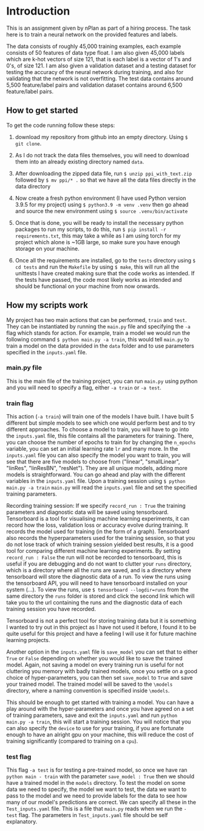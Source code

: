 # Introduction

This is an assignment given by nPlan as part of a hiring process. The
task here is to train a neural network on the provided features and
labels. 

The data consists of roughly 45,000 training examples, each example 
consists of 50 features of data type float. I am also given 45,000 
labels which are k-hot vectors of size 121, that is each label is a 
vector
of 1's and 0's, of size 121. I am also given a validation dataset and a
testing dataset for testing the accuracy of the neural network during
training, and also for validating that the network is not
overfitting. The test data contains around 5,500 feature/label pairs
and validation
dataset contains around 6,500 feature/label pairs.

## How to get started

To get the code running follow these steps: 
1) download my repository from github into an empty directory.
Using `$ git clone`.

2) As I do not track the data files themselves, you will need to 
download them into an already existing directory named `data`.

3) After downloading the zipped data file, run
`$ unzip ppi_with_text.zip` followed by
`$ mv ppi/* .`
so that we have all the data files directly in the data directory

4) Now create a fresh python environment (I have used Python version
3.9.5 for my project) using 
`$ python3.9 -m venv .venv` then go ahead and source the new environment
using `$ source .venv/bin/activate`

5) Once that is done, you will be ready to install the necessary python 
packages to run my scripts, to do this, run
`$ pip install -r requirements.txt`,
this may take a while as I am using torch
for my project which alone is ~1GB large, so make sure you have 
enough storage on your machine.

6) Once all the requirements are installed, go to the `tests` directory
using `$ cd tests` and run the `Makefile` by using 
`$ make`, this will run all the
unittests I have created making sure that the code works as intended.
If the tests have passed, the code most likely works as intended and 
should be functional on your machine from now onwards.

## How my scripts work

My project has two main actions that can be performed, `train` and
`test`. They can be instantiated by running the `main.py` file
and specifying the `-a` flag which stands for action. For example,
train a model 
we would run the following command `$ python main.py -a train`, this
would tell `main.py` to train a model on the data provided in the 
`data` folder and to use parameters specified in the `inputs.yaml` 
file. 

### main.py file

This is the main file of the training project, you can run 
`main.py` using python and you will need to specify a flag, either
`-a train` or `-a test`.

### train flag

This action (`-a train`) will train one of the models I have built.
I have built
5 different but simple models to see which one would perform best and 
to try 
different approaches. To choose a model to train, you will have to 
go into the `inputs.yaml` file, this file contains all the
parameters for training. There, you can choose the number of 
epochs to train for by changing the `n_epochs` variable, you can
set an initial learning rate `lr` and many more. In the 
`inputs.yaml` file you can also specify the model you want to train,
you will see that there are five models to choose from
("linear", "smallLinear", "linRes", "linResBN", "resNet"). They are
all unique models, adding more models is straightforward.
You can go ahead and play with the different variables in the 
`inputs.yaml` file. Upon a training session using 
`$ python main.py -a train` `main.py` will read the `inputs.yaml`
file and set the specified training parameters. 

Recording training session: If we specify 
`record_run : True` the training parameters and diagnostic data
will be saved using tensorboard. Tensorboard is a tool for 
visualising machine learning experiments, it can record how
the loss, validation loss or accuracy evolve during training.
It records the model used for training (in the form of a graph).
Tensorboard also records the hyperparameters used for the training
session, so that you do not lose track of which training session
yielded best results, it is a good tool for comparing different 
machine learning experiments. By setting `record_run : False` 
the run will not be 
recorded to tensorboard, this is useful if you are debugging and 
do not want to clutter your `runs` directory, which is a directory
where all the runs are saved, and is a directory where tensorboard 
will store the diagnostic data of a run. To view the runs using
the tensorboard API, you will need to have tensorboard installed 
on your system (...). 
To view the runs, use
`$ tensorboard --logdir=runs` from the same directory the `runs`
folder is stored and click the second link which will take you
to the url containing the runs and the diagnostic data of each
training session you have recorded. 

Tensorboard is not a perfect
tool for storing training data but it is something I wanted to 
try out in this project as I have not used it before, I found it
to be quite useful for this project and have a feeling I will
use it for future machine learning projects.

Another option in the `inputs.yaml` file is 
`save_model` you can set that to either `True` or `False` 
depending on whether you would like to save the trained model. 
Again,
not saving a model on every training run is useful for not 
cluttering you memory with badly trained models, once you 
settle on a good choice of hyper-parameters, you can then set
`save_model` to `True` and save your trained model. The 
trained model will be saved to the `\models` directory, where a 
naming convention is specified inside `\models`. 

This should be enough to get started with training a model.
You can have a play around with the hyper-parameters and once
you have agreed on a set of training parameters, save and
exit the `inputs.yaml` and run 
`python main.py -a train`, this will start a training session.
You will notice that you can also specify the `device` to use
for your training, if you are fortunate enough to have an
alright gpu
on your machine, this will reduce the cost of training 
significantly (compared to training on a `cpu`).

### test flag

This flag `-a test` is for testing a pre-trained model, so once
we have ran `python main - train` with the parameter 
`save_model : True` then we should have a 
trained model in the `models` directory. To test the model on
some data we need to specify, the model we want to test, the
data we want to pass to the model and we need to provide labels
for the data to see how many of our model's predictions are
correct. We can specify all these in the `Test_inputs.yaml`
file. This is a file that `main.py` reads when we run the
`- test` flag. The parameters in `Test_inputs.yaml` file
should be self explanatory. 

